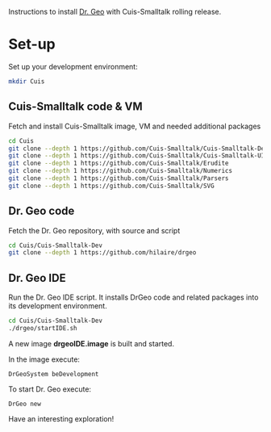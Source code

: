 Instructions to install [Dr. Geo](https://www.gnu.org/s/dr-geo/) with
Cuis-Smalltalk rolling release.

# Set-up
Set up your development environment:
```bash
mkdir Cuis
```

## Cuis-Smalltalk code & VM
Fetch and install Cuis-Smalltalk image, VM and needed additional packages
```bash
cd Cuis
git clone --depth 1 https://github.com/Cuis-Smalltalk/Cuis-Smalltalk-Dev
git clone --depth 1 https://github.com/Cuis-Smalltalk/Cuis-Smalltalk-UI
git clone --depth 1 https://github.com/Cuis-Smalltalk/Erudite
git clone --depth 1 https://github.com/Cuis-Smalltalk/Numerics
git clone --depth 1 https://github.com/Cuis-Smalltalk/Parsers
git clone --depth 1 https://github.com/Cuis-Smalltalk/SVG
```

## Dr. Geo code

Fetch the Dr. Geo repository, with source and script

```bash
cd Cuis/Cuis-Smalltalk-Dev
git clone --depth 1 https://github.com/hilaire/drgeo
```

## Dr. Geo IDE

Run the Dr. Geo IDE script. It installs DrGeo code and related
packages into its development environment.

```bash
cd Cuis/Cuis-Smalltalk-Dev
./drgeo/startIDE.sh
```

A new image **drgeoIDE.image** is built and started.

In the image execute:

```smalltalk
DrGeoSystem beDevelopment
```

To start Dr. Geo execute:

```smalltalk
DrGeo new
```

Have an interesting exploration!
